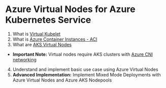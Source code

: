 # Azure Virtual Nodes for Azure Kubernetes Service

1. What is [Virtual Kubelet](https://github.com/virtual-kubelet/virtual-kubelet)
2.  What is [Azure Container Instances - ACI](https://docs.microsoft.com/en-us/azure/container-instances/)
3. What are [AKS Virtual Nodes](https://docs.microsoft.com/en-us/azure/aks/virtual-nodes-portal)
- **Important Note:** Virtual nodes require AKS clusters with [Azure CNI networking](https://docs.microsoft.com/en-us/azure/aks/configure-azure-cni)
4. Understand and implement basic use case using Azure Virtual Nodes
5. **Advanced Implementation:** Implement Mixed Mode Deployments with Azure Virtual Nodes and Azure AKS Nodepools